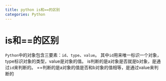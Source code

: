 ```yaml
---
title: python is和==的区别
categories: Python
---
```

# is和==的区别

`Python`中的对象包含三要素：`id`、`type`、`value`。
其中`id`用来唯一标识一个对象，type标识对象的类型，value是对象的值。
is判断的是a对象是否就是b对象，是通过`id`来判断的。
==判断的是a对象的值是否和b对象的值相等，是通过value来判断的